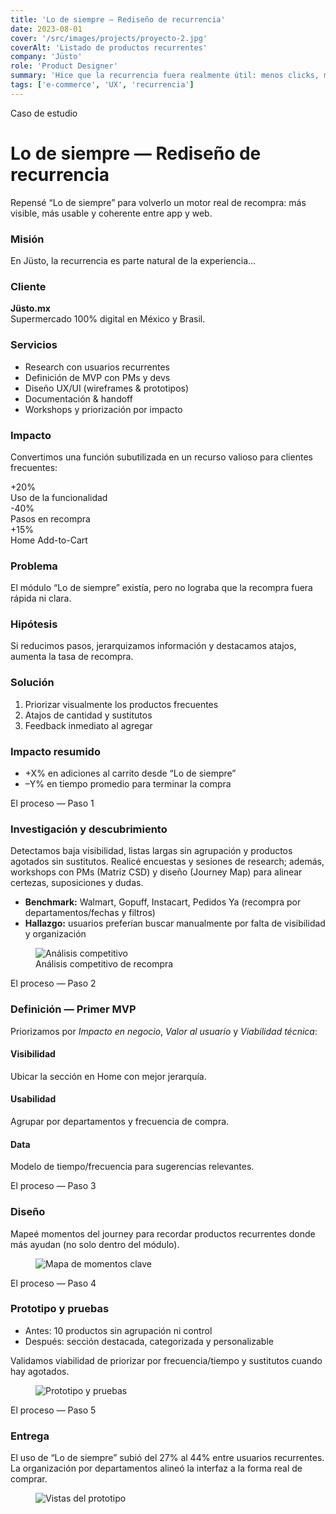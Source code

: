 ```yaml
---
title: 'Lo de siempre – Rediseño de recurrencia'
date: 2023-08-01
cover: '/src/images/projects/proyecto-2.jpg'
coverAlt: 'Listado de productos recurrentes'
company: 'Jüsto'
role: 'Product Designer'
summary: 'Hice que la recurrencia fuera realmente útil: menos clicks, más claridad y velocidad en la recompra.'
tags: ['e-commerce', 'UX', 'recurrencia']
---
```


<!-- HERO / INTRO -->
<div class="project-hero">
  <p class="overline">Caso de estudio</p>
  <h1 class="project-title">Lo de siempre — Rediseño de recurrencia</h1>
  <p class="project-summary">
    Repensé “Lo de siempre” para volverlo un motor real de recompra: más visible, más usable y coherente entre app y web.
  </p>
</div>

<!-- GRID PRIMARIA: Misión / Cliente / Servicios -->
<section class="grid-2">
<article class="card">
  <h3>Misión</h3>
  <p>
    En Jüsto, la recurrencia es parte natural de la experiencia...
  </p>
</article>

<div class="stack" role="complementary">
  <article class="card">
    <h3>Cliente</h3>
    <p><strong>Jüsto.mx</strong><br/>Supermercado 100% digital en México y Brasil.</p>
  </article>

  <article class="card">
    <h3>Servicios</h3>
    <ul class="bulleted">
      <li>Research con usuarios recurrentes</li>
      <li>Definición de MVP con PMs y devs</li>
      <li>Diseño UX/UI (wireframes & prototipos)</li>
      <li>Documentación & handoff</li>
      <li>Workshops y priorización por impacto</li>
    </ul>
  </article>
</div>
</section>

<!-- IMPACTO (KPI CARDS) -->
<section class="card">
  <h3>Impacto</h3>
  <p>Convertimos una función subutilizada en un recurso valioso para clientes frecuentes:</p>
  <div class="kpi-grid">
    <div class="kpi"><div class="kpi__value">+20%</div><div class="kpi__label">Uso de la funcionalidad</div></div>
    <div class="kpi"><div class="kpi__value">-40%</div><div class="kpi__label">Pasos en recompra</div></div>
    <div class="kpi"><div class="kpi__value">+15%</div><div class="kpi__label">Home Add-to-Cart</div></div>
  </div>
</section>

<!-- PROBLEMA / HIPÓTESIS / SOLUCIÓN (de tu lista) -->
<section class="grid-3">
  <article class="card">
    <h3>Problema</h3>
    <p>El módulo “Lo de siempre” existía, pero no lograba que la recompra fuera rápida ni clara.</p>
  </article>

  <article class="card">
    <h3>Hipótesis</h3>
    <p>Si reducimos pasos, jerarquizamos información y destacamos atajos, aumenta la tasa de recompra.</p>
  </article>

  <article class="card">
    <h3>Solución</h3>
    <ol>
      <li>Priorizar visualmente los productos frecuentes</li>
      <li>Atajos de cantidad y sustitutos</li>
      <li>Feedback inmediato al agregar</li>
    </ol>
  </article>
</section>

<section class="card">
  <h3>Impacto resumido</h3>
  <ul class="bulleted">
    <li>+X% en adiciones al carrito desde “Lo de siempre”</li>
    <li>–Y% en tiempo promedio para terminar la compra</li>
  </ul>
</section>

<!-- PROCESO PASO 1 -->
<section class="step">
  <div class="step__eyebrow">El proceso — Paso 1</div>
  <h3>Investigación y descubrimiento</h3>
  <p>
    Detectamos baja visibilidad, listas largas sin agrupación y productos agotados sin sustitutos.
    Realicé encuestas y sesiones de research; además, workshops con PMs (Matriz CSD) y diseño (Journey Map)
    para alinear certezas, suposiciones y dudas.
  </p>
  <ul class="bulleted">
    <li><strong>Benchmark:</strong> Walmart, Gopuff, Instacart, Pedidos Ya (recompra por departamentos/fechas y filtros)</li>
    <li><strong>Hallazgo:</strong> usuarios preferían buscar manualmente por falta de visibilidad y organización</li>
  </ul>
  <figure class="media">
    <img src="/imagenes/project1/Analisis-competitivo.png" alt="Análisis competitivo"/>
    <figcaption>Análisis competitivo de recompra</figcaption>
  </figure>
</section>

<!-- PROCESO PASO 2 -->
<section class="step">
  <div class="step__eyebrow">El proceso — Paso 2</div>
  <h3>Definición — Primer MVP</h3>
  <p>Priorizamos por <em>Impacto en negocio</em>, <em>Valor al usuario</em> y <em>Viabilidad técnica</em>:</p>
  <div class="grid-3">
    <article class="card"><h4>Visibilidad</h4><p>Ubicar la sección en Home con mejor jerarquía.</p></article>
    <article class="card"><h4>Usabilidad</h4><p>Agrupar por departamentos y frecuencia de compra.</p></article>
    <article class="card"><h4>Data</h4><p>Modelo de tiempo/frecuencia para sugerencias relevantes.</p></article>
  </div>
</section>

<!-- PROCESO PASO 3 -->
<section class="step">
  <div class="step__eyebrow">El proceso — Paso 3</div>
  <h3>Diseño</h3>
  <p>Mapeé momentos del journey para recordar productos recurrentes donde más ayudan (no solo dentro del módulo).</p>
  <figure class="media">
    <img src="/imagenes/project1/Proyecto1-Paso3.png" alt="Mapa de momentos clave"/>
  </figure>
</section>

<!-- PROCESO PASO 4 -->
<section class="step">
  <div class="step__eyebrow">El proceso — Paso 4</div>
  <h3>Prototipo y pruebas</h3>
  <ul class="bulleted">
    <li>Antes: 10 productos sin agrupación ni control</li>
    <li>Después: sección destacada, categorizada y personalizable</li>
  </ul>
  <p>Validamos viabilidad de priorizar por frecuencia/tiempo y sustitutos cuando hay agotados.</p>
  <figure class="media">
    <img src="/imagenes/project1/Proyecto1-Paso4.png" alt="Prototipo y pruebas"/>
  </figure>
</section>

<!-- PROCESO PASO 5 -->
<section class="step">
  <div class="step__eyebrow">El proceso — Paso 5</div>
  <h3>Entrega</h3>
  <p>
    El uso de “Lo de siempre” subió del 27% al 44% entre usuarios recurrentes. La organización por departamentos
    alineó la interfaz a la forma real de comprar.
  </p>
  <figure class="media">
    <img src="/imagenes/project1/prototipo.jpg" alt="Vistas del prototipo"/>
  </figure>
</section>
